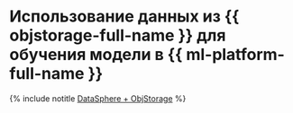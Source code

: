 # Использование данных из {{ objstorage-full-name }} для обучения модели в {{ ml-platform-full-name }}

{% include notitle [DataSphere + ObjStorage](../../_tutorials/ml-ai/s3-to-datasphere.md) %}
